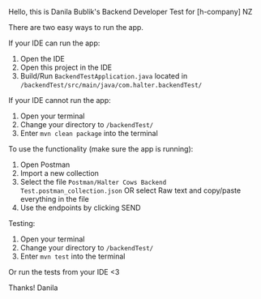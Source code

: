 Hello, this is Danila Bublik's Backend Developer Test for [h-company] NZ

There are two easy ways to run the app.

If your IDE can run the app:
1) Open the IDE
2) Open this project in the IDE
3) Build/Run `BackendTestApplication.java` located in `/backendTest/src/main/java/com.halter.backendTest/`

If your IDE cannot run the app:
1) Open your terminal
2) Change your directory to `/backendTest/`
3) Enter `mvn clean package` into the terminal

To use the functionality (make sure the app is running):
1) Open Postman
2) Import a new collection
3) Select the file `Postman/Halter Cows Backend Test.postman_collection.json` OR select Raw text and copy/paste everything in the file
4) Use the endpoints by clicking SEND

Testing:
1) Open your terminal
2) Change your directory to `/backendTest/`
3) Enter `mvn test` into the terminal

Or run the tests from your IDE <3

Thanks!
Danila
